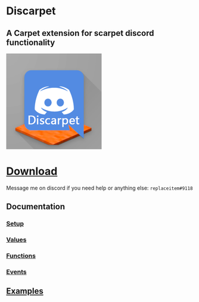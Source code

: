 # Discarpet

## A Carpet extension for scarpet discord functionality

![Discarpet](src/main/resources/assets/discarpet/icon.png)

# [Download](https://github.com/replaceitem/carpet-discarpet/releases)

Message me on discord if you need help or anything else: `replaceitem#9118`

## Documentation

### [Setup](https://github.com/replaceitem/carpet-discarpet/blob/master/docs/Setup.md)
### [Values](https://github.com/replaceitem/carpet-discarpet/blob/master/docs/Values.md)
### [Functions](https://github.com/replaceitem/carpet-discarpet/blob/master/docs/Functions.md)
### [Events](https://github.com/replaceitem/carpet-discarpet/blob/master/docs/Events.md)

## [Examples](https://github.com/replaceitem/carpet-discarpet/blob/master/docs/Examples.md)